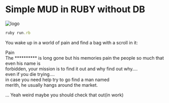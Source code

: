 # Simple MUD in RUBY without DB
![logo](http://bakadesign.dk/backoffice/wp-content/uploads/2018/11/Orks.svg)
```ruby
ruby run.rb
```
You wake up in a world of pain and find a bag with a scroll in it:

Pain                  
 The ********** is long gone but his memories pain
 the people so much that even his name is         
 forbidden, your mission is to find it out and why
find out why....                                  
even if  you die trying....                       
in case you need help try to go find a man named  
merith, he usually hangs around the market.       

...
Yeah weird maybe you should check that out(in work)
